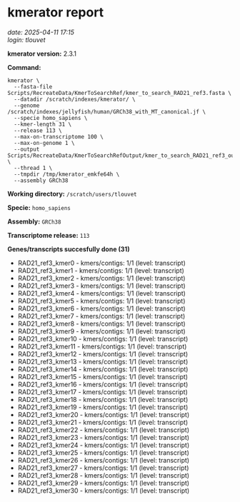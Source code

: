 # kmerator report
*date: 2025-04-11 17:15*  
*login: tlouvet*

**kmerator version:** 2.3.1

**Command:**

```
kmerator \
  --fasta-file Scripts/RecreateData/KmerToSearchRef/kmer_to_search_RAD21_ref3.fasta \
  --datadir /scratch/indexes/kmerator/ \
  --genome /scratch/indexes/jellyfish/human/GRCh38_with_MT_canonical.jf \
  --specie homo_sapiens \
  --kmer-length 31 \
  --release 113 \
  --max-on-transcriptome 100 \
  --max-on-genome 1 \
  --output Scripts/RecreateData/KmerToSearchRefOutput/kmer_to_search_RAD21_ref3_output \
  --thread 1 \
  --tmpdir /tmp/kmerator_emkfe64h \
  --assembly GRCh38
```

**Working directory:** `/scratch/users/tlouvet`

**Specie:** `homo_sapiens`

**Assembly:** `GRCh38`

**Transcriptome release:** `113`

**Genes/transcripts succesfully done (31)**

- RAD21_ref3_kmer0 - kmers/contigs: 1/1 (level: transcript)
- RAD21_ref3_kmer1 - kmers/contigs: 1/1 (level: transcript)
- RAD21_ref3_kmer2 - kmers/contigs: 1/1 (level: transcript)
- RAD21_ref3_kmer3 - kmers/contigs: 1/1 (level: transcript)
- RAD21_ref3_kmer4 - kmers/contigs: 1/1 (level: transcript)
- RAD21_ref3_kmer5 - kmers/contigs: 1/1 (level: transcript)
- RAD21_ref3_kmer6 - kmers/contigs: 1/1 (level: transcript)
- RAD21_ref3_kmer7 - kmers/contigs: 1/1 (level: transcript)
- RAD21_ref3_kmer8 - kmers/contigs: 1/1 (level: transcript)
- RAD21_ref3_kmer9 - kmers/contigs: 1/1 (level: transcript)
- RAD21_ref3_kmer10 - kmers/contigs: 1/1 (level: transcript)
- RAD21_ref3_kmer11 - kmers/contigs: 1/1 (level: transcript)
- RAD21_ref3_kmer12 - kmers/contigs: 1/1 (level: transcript)
- RAD21_ref3_kmer13 - kmers/contigs: 1/1 (level: transcript)
- RAD21_ref3_kmer14 - kmers/contigs: 1/1 (level: transcript)
- RAD21_ref3_kmer15 - kmers/contigs: 1/1 (level: transcript)
- RAD21_ref3_kmer16 - kmers/contigs: 1/1 (level: transcript)
- RAD21_ref3_kmer17 - kmers/contigs: 1/1 (level: transcript)
- RAD21_ref3_kmer18 - kmers/contigs: 1/1 (level: transcript)
- RAD21_ref3_kmer19 - kmers/contigs: 1/1 (level: transcript)
- RAD21_ref3_kmer20 - kmers/contigs: 1/1 (level: transcript)
- RAD21_ref3_kmer21 - kmers/contigs: 1/1 (level: transcript)
- RAD21_ref3_kmer22 - kmers/contigs: 1/1 (level: transcript)
- RAD21_ref3_kmer23 - kmers/contigs: 1/1 (level: transcript)
- RAD21_ref3_kmer24 - kmers/contigs: 1/1 (level: transcript)
- RAD21_ref3_kmer25 - kmers/contigs: 1/1 (level: transcript)
- RAD21_ref3_kmer26 - kmers/contigs: 1/1 (level: transcript)
- RAD21_ref3_kmer27 - kmers/contigs: 1/1 (level: transcript)
- RAD21_ref3_kmer28 - kmers/contigs: 1/1 (level: transcript)
- RAD21_ref3_kmer29 - kmers/contigs: 1/1 (level: transcript)
- RAD21_ref3_kmer30 - kmers/contigs: 1/1 (level: transcript)
